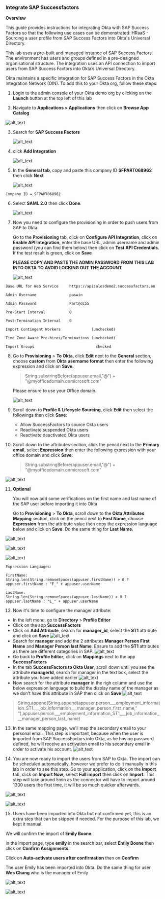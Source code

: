 ### Integrate SAP Successfactors

**Overview**

This guide provides instructions for integrating Okta with SAP Success Factors so that the following use cases can be demonstrated:
HRaaS - Sourcing a user profile from SAP Success Factors into Okta's Universal Directory.

This lab uses a pre-built and managed instance of SAP Success Factors. The environment has users and groups defined in a pre-designed organisational structure. The integration uses an API connection to import users from SAP Success Factors into Okta’s Universal Directory.

Okta maintains a specific integration for SAP Success Factors in the Okta Integration Network (OIN). To add this to your Okta org, follow these steps:

1.  Login to the admin console of your Okta demo org by clicking on the **Launch** button at the top left of this lab

2.  Navigate to **Applications \> Applications** then click on **Browse App Catalog**
   
   ![alt_text](https://raw.githubusercontent.com/NicolasMiramon/LabGuide/main/images/009/image01.png "image_tooltip")

3. Search for **SAP Success Factors**
   
   ![alt_text](https://raw.githubusercontent.com/NicolasMiramon/LabGuide/main/images/010/image00.png "image_tooltip")

4. click **Add Integration**

   ![alt_text](https://raw.githubusercontent.com/NicolasMiramon/LabGuide/main/images/010/image05.png "image_tooltip")

5. In the **General tab**, copy and paste this company ID **SFPART068962** then click **Next** 

   ![alt_text](https://raw.githubusercontent.com/NicolasMiramon/LabGuide/main/images/010/image06.png "image_tooltip")
```
Company ID = SFPART068962

```

6. Select **SAML 2.0** then click **Done**.

   ![alt_text](https://raw.githubusercontent.com/NicolasMiramon/LabGuide/main/images/010/image09.png "image_tooltip")

7. Now you need to configure the provisioning in order to push users from SAP to Okta.
   
   Go to the **Provisioning** tab, click on **Configure API Integration**, click on **Enable API Integration**, enter the base URL, admin username and admin password (you can find them below) then click on **Test API Credentials**. If the test result is green, click on **Save**
   
   **PLEASE COPY AND PASTE THE ADMIN PASSWORD FROM THIS LAB INTO OKTA TO AVOID LOCKING OUT THE ACCOUNT**

   ![alt_text](https://raw.githubusercontent.com/NicolasMiramon/LabGuide/main/images/010/image08.png "image_tooltip")


```
Base URL for Web Service     https://apisalesdemo2.successfactors.eu

Admin Username               paswin

Admin Password               Part@dc55

Pre-Start Interval           0

Post-Termination Interval    0

Import Contingent Workers              (unchecked)  

Time Zone Aware Pre-hires/Terminations (unchecked) 

Import Groups                            checked 

```

8. Go to **Provisioning** > **To Okta**, click **Edit** next to the **General** section, choose **custom** from **Okta username format** then enter the following expression and click on **Save**:
   
   >  String.substringBefore(appuser.email,"@") + "@myofficedomain.onmicrosoft.com"

   Please ensure to use your Office domain.

   ![alt_text](https://raw.githubusercontent.com/NicolasMiramon/LabGuide/main/images/010/image32.png "image_tooltip")

9. Scroll down to **Profile & Lifecycle Sourcing**, click **Edit** then select the followings then click **Save**:
    - Allow SuccessFactors to source Okta users
    - Reactivate suspended Okta users
    - Reactivate deactivated Okta users

10. Scroll down to the attributes section, click the pencil next to the **Primary email**, select **Expression** then enter the following expression with your office domain and click **Save**:
    
    > String.substringBefore(appuser.email,"@") + "@myofficedomain.onmicrosoft.com"
    
   ![alt_text](https://raw.githubusercontent.com/NicolasMiramon/LabGuide/main/images/010/image31.png "image_tooltip")

11. **Optional**
    
    You will now add some verifications on the first name and last name of the SAP user before importing it into Okta
    
    Go to **Provisioning** > **To Okta**, scroll down to the **Okta Attributes Mapping** section,  click on the pencil next to **First Name**, choose **Expression** from the attribute value then copy the expression language below and click on **Save**. Do the same thing for **Last Name**.

   ![alt_text](https://raw.githubusercontent.com/NicolasMiramon/LabGuide/main/images/010/image13.png "image_tooltip")


   ![alt_text](https://raw.githubusercontent.com/NicolasMiramon/LabGuide/main/images/010/image14.png "image_tooltip")


   ![alt_text](https://raw.githubusercontent.com/NicolasMiramon/LabGuide/main/images/010/image16.png "image_tooltip")

```
Expression Languages:

FirstName:
String.len(String.removeSpaces(appuser.firstName)) > 0 ? appuser.firstName : "F_" + appuser.userName

LastName:
String.len(String.removeSpaces(appuser.lastName)) > 0 ? appuser.lastName : "L_" + appuser.userName
```

12.  Now it's time to configure the manager attribute:
   - In the left menu, go to **Directory** > **Profile Editor**
   - Click on the app **SuccessFactors**
   - Click on **Add Attribute**, search for **manager_id**, select the **ST1** attribute and click on **Save**
   ![alt_text](https://raw.githubusercontent.com/NicolasMiramon/LabGuide/main/images/010/image20.png "image_tooltip")
   - Search for **manager** and add the 2 attributes **Manager Person First Name** and **Manager Person last Name**. Ensure to add the **ST1** attributes as there are different categories in SAP.
   ![alt_text](https://raw.githubusercontent.com/NicolasMiramon/LabGuide/main/images/010/image27.png "image_tooltip")
   - Go back to **Profile Editor**, click on **Mappings** next to the app **SuccessFactors**
   - In the tab **SuccessFactors to Okta User**, scroll down until you see the attribute **managerId**, search for manager in the text box, select the attribute you have added earlier
   ![alt_text](https://raw.githubusercontent.com/NicolasMiramon/LabGuide/main/images/010/image22.png "image_tooltip")
   - Now search for the attribute **manager** in the righ column and use the below expression language to build the display name of the manager as we don't have this attribute in SAP then click on **Save**
   ![alt_text](https://raw.githubusercontent.com/NicolasMiramon/LabGuide/main/images/010/image28.png "image_tooltip")
   
   > String.append(String.append(appuser.person___employment_information_ST1___job_information___manager_person_first_name," "),appuser.person___employment_information_ST1___job_information___manager_person_last_name)

13.   In the same mapping page, we'll map the secondary email to your personal email. This step is important, because when the user is imported from SAP SuccessFactors into Okta, as he has no password defined, he will receive an activation email to his secondary email in order to activate his account.
    ![alt_text](https://raw.githubusercontent.com/NicolasMiramon/LabGuide/main/images/010/image30.png "image_tooltip")


14. You are now ready to import the users from SAP to Okta. The import can be scheduled automatically, however we prefer to do it manually in this lab in order to see this step. Go to your application, click on the **Import** tab, click on **Import Now**, select **Full import** then click on **Import**. This step will take around 5min as the connector will have to import around 1300 users the first time, it will be so much quicker afterwards.

   ![alt_text](https://raw.githubusercontent.com/NicolasMiramon/LabGuide/main/images/010/image18.png "image_tooltip")

   ![alt_text](https://raw.githubusercontent.com/NicolasMiramon/LabGuide/main/images/010/image19.png "image_tooltip") 


15. Users have been imported into Okta but not confirmed yet, this is an extra step that can be skipped if needed. For the purpose of this lab, we kept it manual.

   We will confirm the import of **Emily Boone**.

   In the import page, type **emily** in the search bar, select **Emily Boone** then click on **Confirm Assignments**. 
   
   Click on **Auto-activate users after confirmation** then on **Confirm**
   
   The user Emily has been imported into Okta.
   Do the same thing for user **Wes Chang** who is the manager of Emily

   ![alt_text](https://raw.githubusercontent.com/NicolasMiramon/LabGuide/main/images/010/image24.png "image_tooltip")

   ![alt_text](https://raw.githubusercontent.com/NicolasMiramon/LabGuide/main/images/010/image25.png "image_tooltip")



